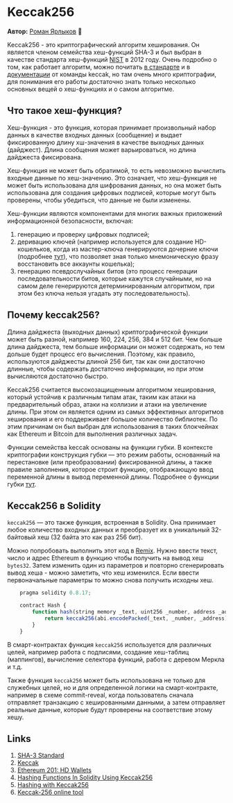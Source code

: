 # Keccak256

**Автор:** [Роман Ярлыков](https://github.com/rlkvrv) 🧐

Keccak256 - это криптографический алгоритм хеширования. Он является членом семейства хеш-функций SHA-3 и был выбран в качестве стандарта хеш-функций [NIST](https://ru.wikipedia.org/wiki/%D0%9D%D0%B0%D1%86%D0%B8%D0%BE%D0%BD%D0%B0%D0%BB%D1%8C%D0%BD%D1%8B%D0%B9_%D0%B8%D0%BD%D1%81%D1%82%D0%B8%D1%82%D1%83%D1%82_%D1%81%D1%82%D0%B0%D0%BD%D0%B4%D0%B0%D1%80%D1%82%D0%BE%D0%B2_%D0%B8_%D1%82%D0%B5%D1%85%D0%BD%D0%BE%D0%BB%D0%BE%D0%B3%D0%B8%D0%B9) в 2012 году. Очень подробно о том, как работает алгоритм, можно почитать [в стандарте](https://nvlpubs.nist.gov/nistpubs/FIPS/NIST.FIPS.202.pdf) и в [документации](https://keccak.team/files/Keccak-reference-3.0.pdf) от команды keccak, но там очень много криптографии, для понимания его работы достаточно знать только несколько основных вещей о хеш-функциях и о самом алгоритме.

## Что такое хеш-функция?

Хеш-функция - это функция, которая принимает произвольный набор данных в качестве входных данных (сообщение) и выдает фиксированную длину хш-значения в качестве выходных данных (дайджест). Длина сообщения может варьироваться, но длина дайджеста фиксирована.

Хеш-функция не может быть обратимой, то есть невозможно вычислить входные данные по хеш-значению. Это означает, что хеш-функция не может быть использована для шифрования данных, но она может быть использована для создания цифровых подписей, которые могут быть проверены, чтобы убедиться, что данные не были изменены.

Хеш-функции являются компонентами для многих важных приложений информационной безопасности, включая:
1. генерацию и проверку цифровых подписей;
2. деривацию ключей (например используется для создание HD-кошельков, когда из мастер-ключа генерируются дочерние ключи (подробнее [тут](https://wolovim.medium.com/ethereum-201-hd-wallets-11d0c93c87f7)), что позволяет зная только мнемоническую фразу восстановить все аккаунты кошелька);
3. генерацию псевдослучайных битов (это процесс генерации последовательности битов, которые кажутся случайными, но на самом деле генерируются детерминированным алгоритмом, при этом без ключа нельзя угадать эту последовательность).

## Почему keccak256?

Длина дайджеста (выходных данных) криптографической функции может быть разной, например 160, 224, 256, 384 и 512 бит. Чем больше длина дайджеста, тем больше информации он может содержать, но тем дольше будет процесс его вычисления. Поэтому, как правило, используются дайджесты длиной 256 бит, так как они достаточно длинные, чтобы содержать достаточно информации, но при этом вычисляются достаточно быстро.

Keccak256 считается высокозащищенным алгоритмом хеширования, который устойчив к различным типам атак, таким как атаки на предварительный образ, атаки на коллизии и атаки на увеличение длины. При этом он является одним из самых эффективных алгоритмов хеширования и его поддерживает большое количество библиотек. По этим причинам он был выбран для использования в таких блокчейнах как Ethereum и Bitcoin для выполнения различных задач.

Функции семейства keccak основаны на функции губки. В контексте криптографии конструкция губки — это режим работы, основанный на перестановке (или преобразовании) фиксированной длины, а также правиле заполнения, которое строит функцию, отображающую ввод переменной длины в вывод переменной длины. Подробнее о функции губки [тут](https://keccak.team/sponge_duplex.html).

## Keccak256 в Solidity

`keccak256` — это также функция, встроенная в Solidity. Она принимает любое количество входных данных и преобразует их в уникальный 32-байтовый хеш (32 байта это как раз 256 бит).

Можно попробовать выполнить этот код в [Remix](https://remix.ethereum.org/#lang=en&optimize=false&runs=200&evmVersion=null&version=soljson-v0.8.18+commit.87f61d96.js). Нужно ввести текст, число и адрес Ethereum в функцию чтобы получить на вывод хеш `bytes32`. Затем изменить один из параметров и повторно сгенерировать вывод хеша - можно заметить, что хеш изменился. Если ввести первоначальные параметры то можно снова получить исходны хеш.

```js
    pragma solidity 0.8.17;

    contract Hash {
        function hash(string memory _text, uint256 _number, address _address) public pure returns (bytes32) {
            return keccak256(abi.encodePacked(_text, _number, _address));
        }
    }
```

В смарт-контрактах функция `keccak256` используется для различных целей, например работа с подписями, создание хеш-таблиц (маппингов), вычисление селектора функций, работа с деревом Меркла и т.д.

Также функция `keccak256` может быть использована не только для служебных целей, но и для определенной логики на смарт-контракте, например в схеме commit-reveal, когда пользователь сначала отправляет транзакцию с хешированными данными, а затем отправляет реальные данные, которые будут проверены на соответствие этому хешу.

## Links

1. [SHA-3 Standard](https://nvlpubs.nist.gov/nistpubs/FIPS/NIST.FIPS.202.pdf)
2. [Keccak](https://keccak.team/keccak_specs_summary.html)
3. [Ethereum 201: HD Wallets](https://wolovim.medium.com/ethereum-201-hd-wallets-11d0c93c87f7)
4. [Hashing Functions In Solidity Using Keccak256](https://medium.com/0xcode/hashing-functions-in-solidity-using-keccak256-70779ea55bb0)
5. [Hashing with Keccak256](https://solidity-by-example.org/hashing/)
6. [Keccak-256 online tool](https://emn178.github.io/online-tools/keccak_256.html)
